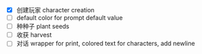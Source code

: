 - [x] 创建玩家 character creation
- [ ] default color for prompt default value
- [ ] 种种子 plant seeds
- [ ] 收获 harvest
- [ ] 对话 wrapper for print, colored text for characters, add newline
